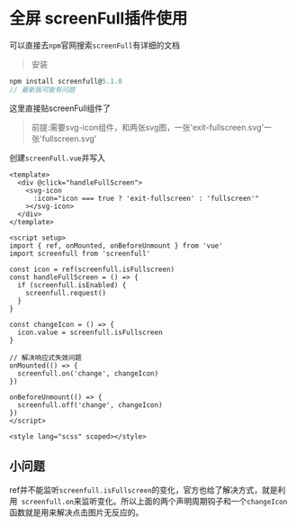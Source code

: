 # 全屏 screenFull插件使用

可以直接去`npm`官网搜索`screenFull`有详细的文档

>安装

```js
npm install screenfull@5.1.0
// 最新版可能有问题
```



这里直接贴screenFull组件了

>前提:需要svg-icon组件，和两张svg图，一张'exit-fullscreen.svg'一张'fullscreen.svg'



创建`screenFull.vue`并写入

```vue
<template>
  <div @click="handleFullScreen">
    <svg-icon
      :icon="icon === true ? 'exit-fullscreen' : 'fullscreen'"
    ></svg-icon>
  </div>
</template>

<script setup>
import { ref, onMounted, onBeforeUnmount } from 'vue'
import screenfull from 'screenfull'

const icon = ref(screenfull.isFullscreen)
const handleFullScreen = () => {
  if (screenfull.isEnabled) {
    screenfull.request()
  }
}

const changeIcon = () => {
  icon.value = screenfull.isFullscreen
}

// 解决响应式失效问题
onMounted(() => {
  screenfull.on('change', changeIcon)
})

onBeforeUnmount(() => {
  screenfull.off('change', changeIcon)
})
</script>

<style lang="scss" scoped></style>

```

## 小问题

ref并不能监听`screenfull.isFullscreen`的变化，官方也给了解决方式，就是利用` screenfull.on`来监听变化。所以上面的两个声明周期钩子和一个`changeIcon`函数就是用来解决点击图片无反应的。